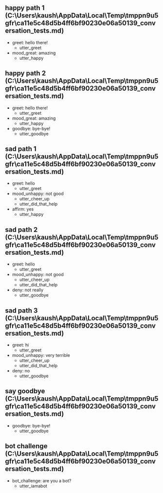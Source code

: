 ## happy path 1 (C:\Users\kaush\AppData\Local\Temp\tmppn9u5gfr\ca11e5c48d5b4ff6bf90230e06a50139_conversation_tests.md)
* greet: hello there!
    - utter_greet   <!-- predicted: utter_botgreet -->
* mood_great: amazing
    - utter_happy   <!-- predicted: utter_non_veg -->


## happy path 2 (C:\Users\kaush\AppData\Local\Temp\tmppn9u5gfr\ca11e5c48d5b4ff6bf90230e06a50139_conversation_tests.md)
* greet: hello there!
    - utter_greet   <!-- predicted: utter_botgreet -->
* mood_great: amazing
    - utter_happy   <!-- predicted: utter_non_veg -->
* goodbye: bye-bye!
    - utter_goodbye   <!-- predicted: utter_veg -->


## sad path 1 (C:\Users\kaush\AppData\Local\Temp\tmppn9u5gfr\ca11e5c48d5b4ff6bf90230e06a50139_conversation_tests.md)
* greet: hello
    - utter_greet   <!-- predicted: utter_botgreet -->
* mood_unhappy: not good
    - utter_cheer_up   <!-- predicted: utter_non_veg -->
    - utter_did_that_help   <!-- predicted: action_listen -->
* affirm: yes
    - utter_happy   <!-- predicted: utter_non_veg -->


## sad path 2 (C:\Users\kaush\AppData\Local\Temp\tmppn9u5gfr\ca11e5c48d5b4ff6bf90230e06a50139_conversation_tests.md)
* greet: hello
    - utter_greet   <!-- predicted: utter_botgreet -->
* mood_unhappy: not good
    - utter_cheer_up   <!-- predicted: utter_non_veg -->
    - utter_did_that_help   <!-- predicted: action_listen -->
* deny: not really
    - utter_goodbye   <!-- predicted: utter_thanks -->


## sad path 3 (C:\Users\kaush\AppData\Local\Temp\tmppn9u5gfr\ca11e5c48d5b4ff6bf90230e06a50139_conversation_tests.md)
* greet: hi
    - utter_greet   <!-- predicted: utter_botgreet -->
* mood_unhappy: very terrible
    - utter_cheer_up   <!-- predicted: utter_non_veg -->
    - utter_did_that_help   <!-- predicted: action_listen -->
* deny: no
    - utter_goodbye   <!-- predicted: utter_thanks -->


## say goodbye (C:\Users\kaush\AppData\Local\Temp\tmppn9u5gfr\ca11e5c48d5b4ff6bf90230e06a50139_conversation_tests.md)
* goodbye: bye-bye!
    - utter_goodbye   <!-- predicted: utter_veg -->


## bot challenge (C:\Users\kaush\AppData\Local\Temp\tmppn9u5gfr\ca11e5c48d5b4ff6bf90230e06a50139_conversation_tests.md)
* bot_challenge: are you a bot?
    - utter_iamabot   <!-- predicted: utter_non_veg -->


